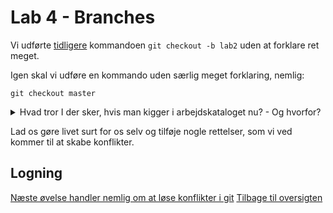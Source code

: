 # Lab 4 - Branches 

Vi udførte [tidligere](lab2.md) kommandoen `git checkout -b lab2` uden at forklare ret meget. 

Igen skal vi udføre en kommando uden særlig meget forklaring, nemlig: 
```
git checkout master 
```
<details><summary>Hvad tror I der sker, hvis man kigger i arbejdskataloget nu? - Og hvorfor?</summary>
Vi er tilbage ved diskussionen om perlekæder, metronet og vejbaner. 

Du vi i sin tid udførte `git checkout -b lab2` lavede vi en ny branch. Nu er vi vendt tilbage til repositoriet, sådan som det så ud lige inden vi skiftede branch, og alle vores rettelser er nu forsvundet. 

Eller rettere: Vores rettelser er gemt inde i `.git`-folderen, men kigger vi direkte i kataloget er de væk. 

                                                 [mhf.txt med adresse]-*lab2
                                                         |
                    -----------------------------[mhf.txt med tlf]
                    |
            [mhf.txt med navn]-*master 
                    | 
                 [init]


De to rettelser hvor vi tilføjede telefonnummer og adresse er simpelt hen spolet tilbage. Vores `head` peger nu på en anden tilstand i versionshistorien. 
</details>

Lad os gøre livet surt for os selv og tilføje nogle rettelser, som vi ved kommer til at skabe konflikter. 

## Logning


[Næste øvelse handler nemlig om at løse konflikter i git](lab5.md)
[Tilbage til oversigten](basics.md)
